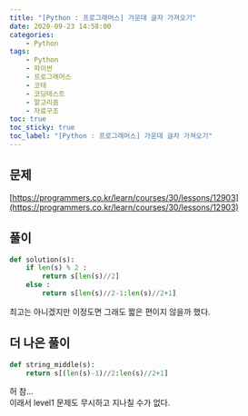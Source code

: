 ```yaml
---
title: "[Python : 프로그래머스] 가운데 글자 가져오기"
date: 2020-09-23 14:58:00
categories:
    - Python
tags:
    - Python
    - 파이썬
    - 프로그래머스
    - 코테
    - 코딩테스트
    - 알고리즘
    - 자료구조
toc: true
toc_sticky: true
toc_label: "[Python : 프로그래머스] 가운데 글자 가져오기"
---
```

## 문제
[https://programmers.co.kr/learn/courses/30/lessons/12903](https://programmers.co.kr/learn/courses/30/lessons/12903)
## 풀이
```python
def solution(s):
    if len(s) % 2 :
        return s[len(s)//2]
    else :  
        return s[len(s)//2-1:len(s)//2+1]
```
최고는 아니겠지만 이정도면 그래도 짧은 편이지 않을까 했다.  
  
## 더 나은 풀이
```python
def string_middle(s):
    return s[(len(s)-1)//2:len(s)//2+1]
```
허 참...  
이래서 level1 문제도 무시하고 지나칠 수가 없다.  